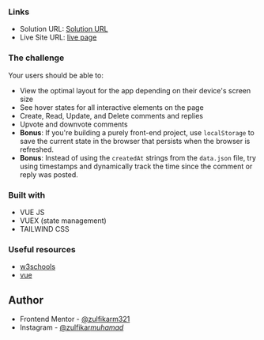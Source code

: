 ### Links

-  Solution URL: [Solution URL](https://www.frontendmentor.io/solutions/interactive-comments-section-with-vue-js-and-tailwind-css-vtxYeeAPYK)
-  Live Site URL: [live page](https://interactive-comment-section-eosin.vercel.app/)

### The challenge

Your users should be able to:

-  View the optimal layout for the app depending on their device's screen size
-  See hover states for all interactive elements on the page
-  Create, Read, Update, and Delete comments and replies
-  Upvote and downvote comments
-  **Bonus**: If you're building a purely front-end project, use `localStorage` to save the current state in the browser that persists when the browser is refreshed.
-  **Bonus**: Instead of using the `createdAt` strings from the `data.json` file, try using timestamps and dynamically track the time since the comment or reply was posted.

### Built with

-  VUE JS
-  VUEX (state management)
-  TAILWIND CSS

### Useful resources

-  [w3schools](https://www.w3schools.com/)
-  [vue](https://vuejs.org/)

## Author

-  Frontend Mentor - [@zulfikarm321](https://www.frontendmentor.io/profile/zulfikarm321)
-  Instagram - [@zulfikar*muhamad*](https://www.instagram.com/zulfikar_muhamad_/)
